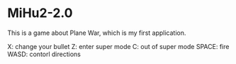 # MiHu2-2.0

This is a game about Plane War, which is my first application.

X: change your bullet
Z: enter super mode
C: out of super mode
SPACE: fire
WASD: contorl directions

